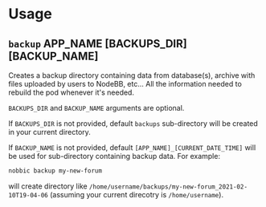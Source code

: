 Usage
=====

## `backup` APP_NAME [BACKUPS_DIR] [BACKUP_NAME]

Creates a backup directory containing data from database(s), archive with files uploaded by users to NodeBB, etc...
All the information needed to rebuild the pod whenever it's needed.

`BACKUPS_DIR` and `BACKUP_NAME` arguments are optional.

If `BACKUPS_DIR` is not provided, default `backups` sub-directory will be created in your current directory.

If `BACKUP_NAME` is not provided, default `[APP_NAME]_[CURRENT_DATE_TIME]` will be used for sub-directory
containing backup data. For example:

```sh
nobbic backup my-new-forum
```

will create directory like `/home/username/backups/my-new-forum_2021-02-10T19-04-06`
(assuming your current direcotry is `/home/username`).
